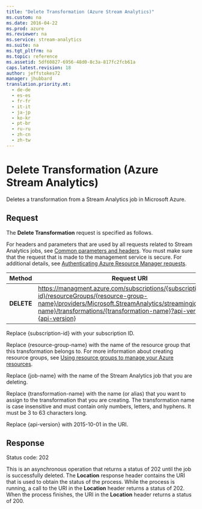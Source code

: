 ```yaml
---
title: "Delete Transformation (Azure Stream Analytics)"
ms.custom: na
ms.date: 2016-04-22
ms.prod: azure
ms.reviewer: na
ms.service: stream-analytics
ms.suite: na
ms.tgt_pltfrm: na
ms.topic: reference
ms.assetid: 5df60827-6956-48d0-8c3a-817fc2fcb61a
caps.latest.revision: 18
author: jeffstokes72
manager: jhubbard
translation.priority.mt: 
  - de-de
  - es-es
  - fr-fr
  - it-it
  - ja-jp
  - ko-kr
  - pt-br
  - ru-ru
  - zh-cn
  - zh-tw
---
```

# Delete Transformation (Azure Stream Analytics)
  Deletes a transformation from a Stream Analytics job in Microsoft Azure.  
  
## Request  
 The **Delete Transformation** request is specified as follows.  
  
 For headers and parameters that are used by all requests related to Stream Analytics jobs, see [Common parameters and headers](http://msdn.microsoft.com/library/azure/8d088ecc-26eb-42e9-8acc-fe929ed33563). You must make sure that the request that is made to the management service is secure. For additional details, see [Authenticating Azure Resource Manager requests](http://msdn.microsoft.com/library/azure/dn790557.aspx).  
  
|Method|Request URI|  
|------------|-----------------|  
|**DELETE**|https://managment.azure.com/subscriptions/{subscription-id}/resourceGroups/{resource-group-name}/providers/Microsoft.StreamAnalytics/streamingjobs/{job-name}/transformations/{transformation-name}?api-version={api-version}|  
  
 Replace {subscription-id} with your subscription ID.  
  
 Replace {resource-group-name} with the name of the resource group that this transformation belongs to. For more information about creating resource groups, see [Using resource groups to manage your Azure resources](http://azure.microsoft.com/documentation/articles/azure-preview-portal-using-resource-groups/).  
  
 Replace {job-name} with the name of the Stream Analytics job that you are deleting.  
  
 Replace {transformation-name} with the name (or alias) that you want to assign to the transformation that you are creating. The transformation name is case insensitive and must contain only numbers, letters, and hyphens. It must be 3 to 63 characters long.  
  
 Replace {api-version} with 2015-10-01 in the URI.  
  
## Response  
 Status code: 202  
  
 This is an asynchronous operation that returns a status of 202 until the job is successfully deleted. The **Location** response header contains the URI that is used to obtain the status of the process. While the process is running, a call to the URI in the **Location** header returns a status of 202. When the process finishes, the URI in the **Location** header returns a status of 200.  
  
  